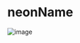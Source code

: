 # neonName

![image](https://user-images.githubusercontent.com/66878884/165886761-32e986b4-af3d-4e16-9499-a8b21fd453d6.png)

